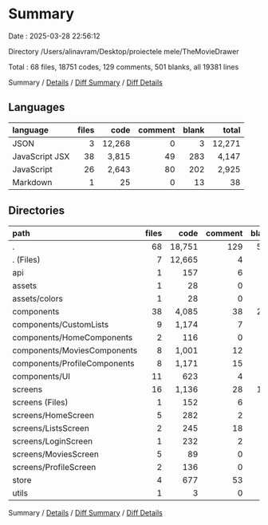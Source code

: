 # Summary

Date : 2025-03-28 22:56:12

Directory /Users/alinavram/Desktop/proiectele mele/TheMovieDrawer

Total : 68 files,  18751 codes, 129 comments, 501 blanks, all 19381 lines

Summary / [Details](details.md) / [Diff Summary](diff.md) / [Diff Details](diff-details.md)

## Languages
| language | files | code | comment | blank | total |
| :--- | ---: | ---: | ---: | ---: | ---: |
| JSON | 3 | 12,268 | 0 | 3 | 12,271 |
| JavaScript JSX | 38 | 3,815 | 49 | 283 | 4,147 |
| JavaScript | 26 | 2,643 | 80 | 202 | 2,925 |
| Markdown | 1 | 25 | 0 | 13 | 38 |

## Directories
| path | files | code | comment | blank | total |
| :--- | ---: | ---: | ---: | ---: | ---: |
| . | 68 | 18,751 | 129 | 501 | 19,381 |
| . (Files) | 7 | 12,665 | 4 | 39 | 12,708 |
| api | 1 | 157 | 6 | 11 | 174 |
| assets | 1 | 28 | 0 | 1 | 29 |
| assets/colors | 1 | 28 | 0 | 1 | 29 |
| components | 38 | 4,085 | 38 | 245 | 4,368 |
| components/CustomLists | 9 | 1,174 | 7 | 71 | 1,252 |
| components/HomeComponents | 2 | 116 | 0 | 9 | 125 |
| components/MoviesComponents | 8 | 1,001 | 12 | 62 | 1,075 |
| components/ProfileComponents | 8 | 1,171 | 15 | 68 | 1,254 |
| components/UI | 11 | 623 | 4 | 35 | 662 |
| screens | 16 | 1,136 | 28 | 125 | 1,289 |
| screens (Files) | 1 | 152 | 6 | 14 | 172 |
| screens/HomeScreen | 5 | 282 | 2 | 42 | 326 |
| screens/ListsScreen | 2 | 245 | 18 | 23 | 286 |
| screens/LoginScreen | 1 | 232 | 2 | 14 | 248 |
| screens/MoviesScreen | 5 | 89 | 0 | 21 | 110 |
| screens/ProfileScreen | 2 | 136 | 0 | 11 | 147 |
| store | 4 | 677 | 53 | 79 | 809 |
| utils | 1 | 3 | 0 | 1 | 4 |

Summary / [Details](details.md) / [Diff Summary](diff.md) / [Diff Details](diff-details.md)
